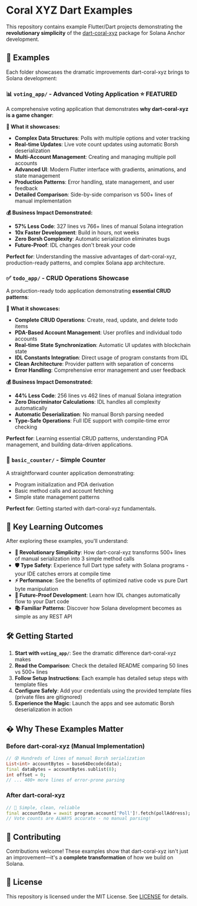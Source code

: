 # Coral XYZ Dart Examples

This repository contains example Flutter/Dart projects demonstrating the **revolutionary simplicity** of the [dart-coral-xyz](https://github.com/immadominion/dart-coral-xyz) package for Solana Anchor development.

## 🚀 Examples

Each folder showcases the dramatic improvements dart-coral-xyz brings to Solana development:

### 📊 **`voting_app/`** - Advanced Voting Application ⭐ **FEATURED**

A comprehensive voting application that demonstrates **why dart-coral-xyz is a game changer**:

**🎯 What it showcases:**

- **Complex Data Structures**: Polls with multiple options and voter tracking
- **Real-time Updates**: Live vote count updates using automatic Borsh deserialization
- **Multi-Account Management**: Creating and managing multiple poll accounts
- **Advanced UI**: Modern Flutter interface with gradients, animations, and state management
- **Production Patterns**: Error handling, state management, and user feedback
- **Detailed Comparison**: Side-by-side comparison vs 500+ lines of manual implementation

**💰 Business Impact Demonstrated:**

- **57% Less Code**: 327 lines vs 766+ lines of manual Solana integration
- **10x Faster Development**: Build in hours, not weeks
- **Zero Borsh Complexity**: Automatic serialization eliminates bugs
- **Future-Proof**: IDL changes don't break your code

**Perfect for**: Understanding the massive advantages of dart-coral-xyz, production-ready patterns, and complex Solana app architecture.

### ✅ **`todo_app/`** - CRUD Operations Showcase

A production-ready todo application demonstrating **essential CRUD patterns**:

**🎯 What it showcases:**

- **Complete CRUD Operations**: Create, read, update, and delete todo items
- **PDA-Based Account Management**: User profiles and individual todo accounts
- **Real-time State Synchronization**: Automatic UI updates with blockchain state
- **IDL Constants Integration**: Direct usage of program constants from IDL
- **Clean Architecture**: Provider pattern with separation of concerns
- **Error Handling**: Comprehensive error management and user feedback

**💰 Business Impact Demonstrated:**

- **44% Less Code**: 256 lines vs 462 lines of manual Solana integration
- **Zero Discriminator Calculations**: IDL handles all complexity automatically
- **Automatic Deserialization**: No manual Borsh parsing needed
- **Type-Safe Operations**: Full IDE support with compile-time error checking

**Perfect for**: Learning essential CRUD patterns, understanding PDA management, and building data-driven applications.

### 🔢 **`basic_counter/`** - Simple Counter

A straightforward counter application demonstrating:

- Program initialization and PDA derivation
- Basic method calls and account fetching
- Simple state management patterns

**Perfect for**: Getting started with dart-coral-xyz fundamentals.

## 🎯 Key Learning Outcomes

After exploring these examples, you'll understand:

- **🚀 Revolutionary Simplicity**: How dart-coral-xyz transforms 500+ lines of manual serialization into 3 simple method calls
- **🛡️ Type Safety**: Experience full Dart type safety with Solana programs - your IDE catches errors at compile time
- **⚡ Performance**: See the benefits of optimized native code vs pure Dart byte manipulation
- **🔄 Future-Proof Development**: Learn how IDL changes automatically flow to your Dart code
- **📚 Familiar Patterns**: Discover how Solana development becomes as simple as any REST API

## 🛠️ Getting Started

1. **Start with `voting_app/`**: See the dramatic difference dart-coral-xyz makes
2. **Read the Comparison**: Check the detailed README comparing 50 lines vs 500+ lines
3. **Follow Setup Instructions**: Each example has detailed setup steps with template files
4. **Configure Safely**: Add your credentials using the provided template files (private files are gitignored)
5. **Experience the Magic**: Launch the apps and see automatic Borsh deserialization in action

## � Why These Examples Matter

### **Before dart-coral-xyz (Manual Implementation)**

```dart
// 😰 Hundreds of lines of manual Borsh serialization
List<int> accountBytes = base64Decode(data);
final dataBytes = accountBytes.sublist(8);
int offset = 0;
// ... 400+ more lines of error-prone parsing
```

### **After dart-coral-xyz**

```dart
// 🎉 Simple, clean, reliable
final accountData = await program.account['Poll']!.fetch(pollAddress);
// Vote counts are ALWAYS accurate - no manual parsing!
```

## 🤝 Contributing

Contributions welcome! These examples show that dart-coral-xyz isn't just an improvement—it's a **complete transformation** of how we build on Solana.

## 📄 License

This repository is licensed under the MIT License. See [LICENSE](LICENSE) for details.
